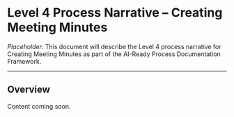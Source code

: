 # Level 4 Process Narrative – Creating Meeting Minutes  

*Placeholder:* This document will describe the Level 4 process narrative for Creating Meeting Minutes as part of the AI-Ready Process Documentation Framework.  

---
## Overview  
Content coming soon.

